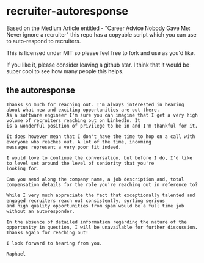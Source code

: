 # recruiter-autoresponse
Based on the Medium Article entitled - "Career Advice Nobody Gave Me: Never ignore a recruiter" this repo has a copyable script which you can use to auto-respond to recruiters.

This is licensed under MIT so please feel free to fork and use as you'd like. 

If you like it, please consider leaving a github star.  I think that it would be super cool to see how many people this helps.

## the autoresponse

```
Thanks so much for reaching out. I'm always interested in hearing about what new and exciting opportunities are out there. 
As a software engineer I'm sure you can imagine that I get a very high volume of recruiters reaching out on LinkedIn. It 
is a wonderful position of privilege to be in and I'm thankful for it.

It does however mean that I don't have the time to hop on a call with everyone who reaches out. A lot of the time, incoming
messages represent a very poor fit indeed.

I would love to continue the conversation, but before I do, I'd like to level set around the level of seniority that you're 
looking for. 

Can you send along the company name, a job description and, total compensation details for the role you're reaching out in reference to? 

While I very much appreciate the fact that exceptionally talented and engaged recruiters reach out consistently, sorting serious 
and high quality opportunities from spam would be a full time job without an autoresponder.

In the absence of detailed information regarding the nature of the opportunity in question, I will be unavailable for further discussion.
Thanks again for reaching out!
 
I look forward to hearing from you.

Raphael
```
